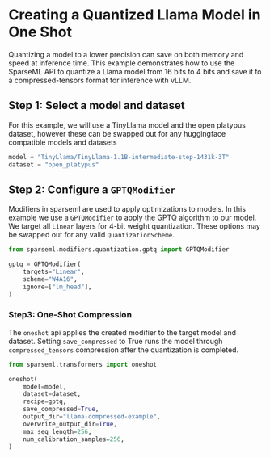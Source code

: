 # Creating a Quantized Llama Model in One Shot

Quantizing a model to a lower precision can save on both memory and speed at inference time.
This example demonstrates how to use the SparseML API to quantize a Llama model from 16 bits
to 4 bits and save it to a compressed-tensors format for inference with vLLM.

## Step 1: Select a model and dataset
For this example, we will use a TinyLlama model and the open platypus dataset, however
these can be swapped out for any huggingface compatible models and datasets

```python
model = "TinyLlama/TinyLlama-1.1B-intermediate-step-1431k-3T"
dataset = "open_platypus"
```

## Step 2: Configure a `GPTQModifier`
Modifiers in sparseml are used to apply optimizations to models. In this example we use a
`GPTQModifier` to apply the GPTQ algorithm to our model.  We target all `Linear` layers
for 4-bit weight quantization.  These options may be swapped out for any valid `QuantizationScheme`.

```python
from sparseml.modifiers.quantization.gptq import GPTQModifier

gptq = GPTQModifier(
    targets="Linear",
    scheme="W4A16",
    ignore=["lm_head"],
)
```


### Step3: One-Shot Compression

The `oneshot` api applies the created modifier to the target model and dataset.
Setting `save_compressed` to True runs the model through `compressed_tensors` compression
after the quantization is completed.

```python
from sparseml.transformers import oneshot

oneshot(
    model=model,
    dataset=dataset,
    recipe=gptq,
    save_compressed=True,
    output_dir="llama-compressed-example",
    overwrite_output_dir=True,
    max_seq_length=256,
    num_calibration_samples=256,
)
```
